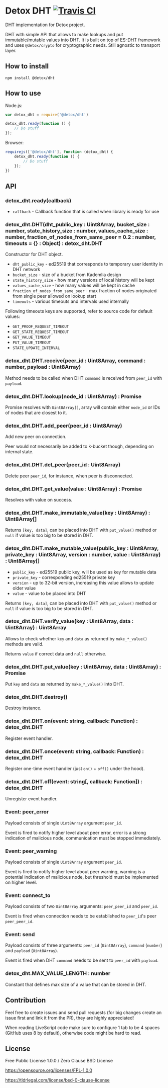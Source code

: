 # Detox DHT [![Travis CI](https://img.shields.io/travis/Detox/dht/master.svg?label=Travis%20CI)](https://travis-ci.org/Detox/dht)
DHT implementation for Detox project.

DHT with simple API that allows to make lookups and put immutable/mutable values into DHT.
It is built on top of [ES-DHT](https://github.com/nazar-pc/es-dht) framework and uses `@detox/crypto` for cryptographic needs.
Still agnostic to transport layer.

## How to install
```
npm install @detox/dht
```

## How to use
Node.js:
```javascript
var detox_dht = require('@detox/dht')

detox_dht.ready(function () {
    // Do stuff
});
```
Browser:
```javascript
requirejs(['@detox/dht'], function (detox_dht) {
    detox_dht.ready(function () {
        // Do stuff
    });
})
```

## API
### detox_dht.ready(callback)
* `callback` - Callback function that is called when library is ready for use

### detox_dht.DHT(dht_public_key : Uint8Array, bucket_size : number, state_history_size : number, values_cache_size : number, fraction_of_nodes_from_same_peer = 0.2 : number, timeouts = {} : Object) : detox_dht.DHT
Constructor for DHT object.

* `dht_public_key` - ed25519 that corresponds to temporary user identity in DHT network
* `bucket_size` - size of a bucket from Kademlia design
* `state_history_size` - how many versions of local history will be kept
* `values_cache_size` - how many values will be kept in cache
* `fraction_of_nodes_from_same_peer` - max fraction of nodes originated from single peer allowed on lookup start
* `timeouts` - various timeouts and intervals used internally

Following timeouts keys are supported, refer to source code for default values:
* `GET_PROOF_REQUEST_TIMEOUT`
* `GET_STATE_REQUEST_TIMEOUT`
* `GET_VALUE_TIMEOUT`
* `PUT_VALUE_TIMEOUT`
* `STATE_UPDATE_INTERVAL`

### detox_dht.DHT.receive(peer_id : Uint8Array, command : number, payload : Uint8Array)
Method needs to be called when DHT `command` is received from `peer_id` with `payload`.

### detox_dht.DHT.lookup(node_id : Uint8Array) : Promise
Promise resolves with `Uint8Array[]`, array will contain either `node_id` or IDs of nodes that are closest to it.

### detox_dht.DHT.add_peer(peer_id : Uint8Array)
Add new peer on connection.

Peer would not necessarily be added to k-bucket though, depending on internal state.

### detox_dht.DHT.del_peer(peer_id : Uint8Array)
Delete peer `peer_id`, for instance, when peer is disconnected.

### detox_dht.DHT.get_value(value : Uint8Array) : Promise
Resolves with value on success.

### detox_dht.DHT.make_immutable_value(key : Uint8Array) : Uint8Array[]
Returns `[key, data]`, can be placed into DHT with `put_value()` method or `null` if value is too big to be stored in DHT.

### detox_dht.DHT.make_mutable_value(public_key : Uint8Array, private_key : Uint8Array, version : number, value : Uint8Array) : Uint8Array[]
* `public_key` - ed25519 public key, will be used as key for mutable data
* `private_key` - corresponding ed25519 private key
* `version` - up to 32-bit version, increasing this value allows to update older value
* `value` - value to be placed into DHT

Returns `[key, data]`, can be placed into DHT with `put_value()` method or `null` if value is too big to be stored in DHT.

### detox_dht.DHT.verify_value(key : Uint8Array, data : Uint8Array) : Uint8Array
Allows to check whether `key` and `data` as returned by `make_*_value()` methods are valid.

Returns `value` if correct data and `null` otherwise.

### detox_dht.DHT.put_value(key : Uint8Array, data : Uint8Array) : Promise
Put `key` and `data` as returned by `make_*_value()` into DHT.

### detox_dht.DHT.destroy()
Destroy instance.

### detox_dht.DHT.on(event: string, callback: Function) : detox_dht.DHT
Register event handler.

### detox_dht.DHT.once(event: string, callback: Function) : detox_dht.DHT
Register one-time event handler (just `on()` + `off()` under the hood).

### detox_dht.DHT.off(event: string[, callback: Function]) : detox_dht.DHT
Unregister event handler.

### Event: peer_error
Payload consists of single `Uint8Array` argument `peer_id`.

Event is fired to notify higher level about peer error, error is a strong indication of malicious node, communication must be stopped immediately.

### Event: peer_warning
Payload consists of single `Uint8Array` argument `peer_id`.

Event is fired to notify higher level about peer warning, warning is a potential indication of malicious node, but threshold must be implemented on higher level.

### Event: connect_to
Payload consists of two `Uint8Array` arguments: `peer_peer_id` and `peer_id`.

Event is fired when connection needs to be established to `peer_id`'s peer `peer_peer_id`.

### Event: send
Payload consists of three arguments: `peer_id` (`Uint8Array`), `command` (`number`) and `payload` (`Uint8Array`).

Event is fired when DHT `command` needs to be sent to `peer_id` with `payload`.

### detox_dht.MAX_VALUE_LENGTH : number
Constant that defines max size of a value that can be stored in DHT.

## Contribution
Feel free to create issues and send pull requests (for big changes create an issue first and link it from the PR), they are highly appreciated!

When reading LiveScript code make sure to configure 1 tab to be 4 spaces (GitHub uses 8 by default), otherwise code might be hard to read.

## License
Free Public License 1.0.0 / Zero Clause BSD License

https://opensource.org/licenses/FPL-1.0.0

https://tldrlegal.com/license/bsd-0-clause-license

